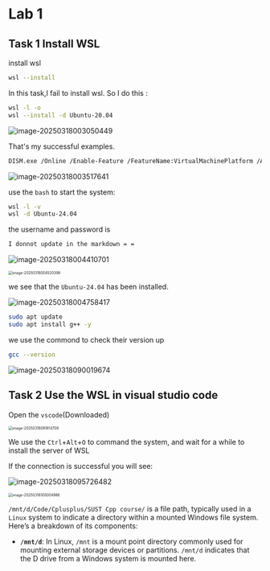 # Lab 1
## Task 1 Install WSL

install wsl
```bash
wsl --install
```
In this task,I fail to install wsl.
So I do this :
```bash
wsl -l -o
wsl --install -d Ubuntu-20.04
```

![image-20250318003050449](C:\Users\陈孟欣\AppData\Roaming\Typora\typora-user-images\image-20250318003050449.png)

That's my successful examples.

```BASH
DISM.exe /Online /Enable-Feature /FeatureName:VirtualMachinePlatform /All /NoRestart
```

![image-20250318003517641](C:\Users\陈孟欣\AppData\Roaming\Typora\typora-user-images\image-20250318003517641.png)

use the `bash` to start the system:

```bash
wsl -l -v
wsl -d Ubuntu-24.04
```



the username and password is

```bash
I donnot update in the markdown = =
```

![image-20250318004410701](C:\Users\陈孟欣\AppData\Roaming\Typora\typora-user-images\image-20250318004410701.png)

<img src="C:\Users\陈孟欣\AppData\Roaming\Typora\typora-user-images\image-20250318004520398.png" alt="image-20250318004520398" style="zoom:50%;" />

we see that the `Ubuntu-24.04` has been installed.

![image-20250318004758417](C:\Users\陈孟欣\AppData\Roaming\Typora\typora-user-images\image-20250318004758417.png)

```bash
sudo apt update
sudo apt install g++ -y
```

we use the commond to check their version up

```bash
gcc --version
```

![image-20250318090019674](C:\Users\陈孟欣\AppData\Roaming\Typora\typora-user-images\image-20250318090019674.png)

## Task 2 Use the WSL in visual studio code

Open the `vscode`(Downloaded)

<img src="C:\Users\陈孟欣\AppData\Roaming\Typora\typora-user-images\image-20250318091814709.png" alt="image-20250318091814709" style="zoom:50%;" />

We use the `Ctrl`+`Alt`+`O` to command the system, and wait for a while to install the server of WSL

If the connection is successful you will see:

![image-20250318095726482](C:\Users\陈孟欣\AppData\Roaming\Typora\typora-user-images\image-20250318095726482.png)

<img src="C:\Users\陈孟欣\AppData\Roaming\Typora\typora-user-images\image-20250318100004986.png" alt="image-20250318100004986" style="zoom:50%;" />

`/mnt/d/Code/Cplusplus/SUST Cpp course/` is a file path, typically used in a `Linux` system to indicate a directory within a mounted Windows file system. Here’s a breakdown of its components:

- **`/mnt/d`**: In Linux, `/mnt` is a mount point directory commonly used for mounting external storage devices or partitions. `/mnt/d` indicates that the D drive from a Windows system is mounted here.

